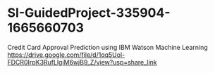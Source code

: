 # SI-GuidedProject-335904-1665660703
Credit Card Approval Prediction using IBM Watson Machine Learning
https://drive.google.com/file/d/1qq5Uol-FDCR0IrpK3RufLlgiM6wjB9_Z/view?usp=share_link
